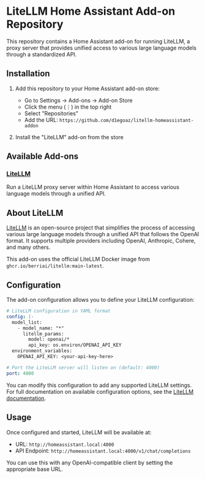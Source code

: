 # LiteLLM Home Assistant Add-on Repository

This repository contains a Home Assistant add-on for running LiteLLM, a proxy server that provides unified access to various large language models through a standardized API.

## Installation

1. Add this repository to your Home Assistant add-on store:

   - Go to Settings → Add-ons → Add-on Store
   - Click the menu (⋮) in the top right
   - Select "Repositories"
   - Add the URL: `https://github.com/d1egoaz/litellm-homeassistant-addon`

2. Install the "LiteLLM" add-on from the store

## Available Add-ons

### [LiteLLM](./litellm)

Run a LiteLLM proxy server within Home Assistant to access various language models through a unified API.

## About LiteLLM

[LiteLLM](https://github.com/BerriAI/litellm) is an open-source project that simplifies the process of accessing various large language models through a unified API that follows the OpenAI format. It supports multiple providers including OpenAI, Anthropic, Cohere, and many others.

This add-on uses the official LiteLLM Docker image from `ghcr.io/berriai/litellm:main-latest`.

## Configuration

The add-on configuration allows you to define your LiteLLM configuration:

```yaml
# LiteLLM configuration in YAML format
config: |-
  model_list:
    - model_name: "*"
      litellm_params:
        model: openai/*
        api_key: os.environ/OPENAI_API_KEY
  environment_variables:
    OPENAI_API_KEY: <your-api-key-here>

# Port the LiteLLM server will listen on (default: 4000)
port: 4000
```

You can modify this configuration to add any supported LiteLLM settings. For full documentation on available configuration options, see the [LiteLLM documentation](https://docs.litellm.ai/docs/).

## Usage

Once configured and started, LiteLLM will be available at:

- URL: `http://homeassistant.local:4000`
- API Endpoint: `http://homeassistant.local:4000/v1/chat/completions`

You can use this with any OpenAI-compatible client by setting the appropriate base URL.
